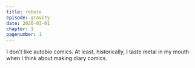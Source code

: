 ```yaml
---
title: roboto
episode: gravity
date: 2020-03-01
chapter: 1
pagenumber: 1
---
```


I don't like autobio comics. At least, historically, I taste metal in my mouth when I think about making diary comics.

